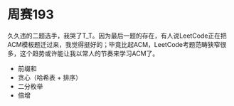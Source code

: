 # 周赛193

久久违的二题选手，我哭了T_T。因为最后一题的存在，有人说LeetCode正在把ACM模板题迁过来，我觉得挺好的；毕竟比起ACM，LeetCode考题范畴狭窄很多，这个趋势或许能让我以常人的节奏来学习ACM了。

- 前缀和
- 贪心（哈希表 + 排序）
- 二分枚举
- 倍增
